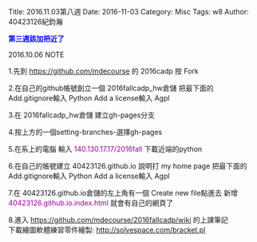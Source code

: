 Title: 2016.11.03第八週
Date: 2016-11-03
Category: Misc
Tags: w8
Author: 40423126紀鈞瀚

<b><font color="blue">第三週該加把近了</font></b>

<!-- PELICAN_END_SUMMARY -->
2016.10.06 NOTE

1.先到 <font color="#990099">https://github.com/mdecourse </font> 的 2016cadp 按 Fork

2.在自己的github帳號創立一個 2016fallcadp_hw倉儲
把最下面的 Add.gitignore輸入 Python  Add a license輸入 Agpl

3.在 2016fallcadp_hw倉儲 建立gh-pages分支

4.按上方的一個setting-branches-選擇gh-pages

5.在系上的電腦 輸入 <font color="#990099">140.130.17.17/2016fall </font>下載近端的python

6.在自己的帳號建立 40423126.github.io
說明打 my home page
把最下面的 Add.gitignore輸入 Python  Add a license輸入 Agpl

7.在 40423126.github.io倉儲的左上角有一個 Create new file點進去
新增<font color="#990099">40423126.github.io.index.html </font>就會有自己的網頁了

8.進入 <font color="#990099">https://github.com/mdecourse/2016fallcadp/wiki </font>的上課筆記   
下載繪圖軟體練習零件繪製:<font color="#990099"> http://solvespace.com/bracket.pl </font>



